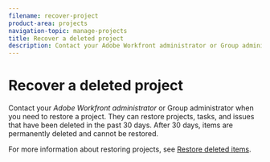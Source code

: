 ```yaml
---
filename: recover-project
product-area: projects
navigation-topic: manage-projects
title: Recover a deleted project
description: Contact your Adobe Workfront administrator or Group administrator when you need to restore a project. They can restore projects, tasks, and issues that have been deleted in the past 30 days. After 30 days, items are permanently deleted and cannot be restored.
---
```


# Recover a deleted project

Contact your *Adobe Workfront administrator* or Group administrator when you need to restore a project. They can restore projects, tasks, and issues that have been deleted in the past 30 days. After 30 days, items are permanently deleted and cannot be restored.

For more information about restoring projects, see [Restore deleted items](../../../administration-and-setup/manage-workfront/manage-deleted-items/restore-deleted-items.md).
